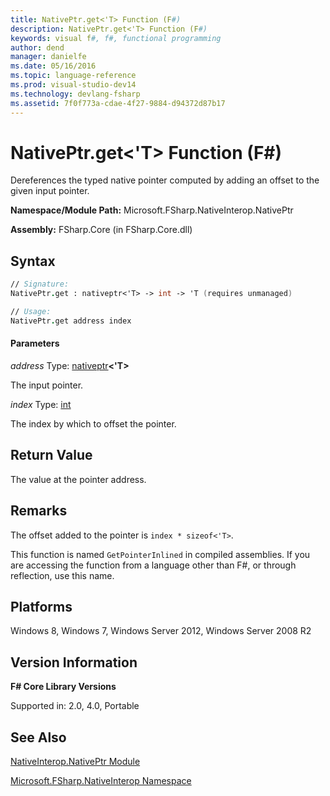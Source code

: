 ```yaml
---
title: NativePtr.get<'T> Function (F#)
description: NativePtr.get<'T> Function (F#)
keywords: visual f#, f#, functional programming
author: dend
manager: danielfe
ms.date: 05/16/2016
ms.topic: language-reference
ms.prod: visual-studio-dev14
ms.technology: devlang-fsharp
ms.assetid: 7f0f773a-cdae-4f27-9884-d94372d87b17
---
```


# NativePtr.get<'T> Function (F#)

Dereferences the typed native pointer computed by adding an offset to the given input pointer.

**Namespace/Module Path:** Microsoft.FSharp.NativeInterop.NativePtr

**Assembly:** FSharp.Core (in FSharp.Core.dll)


## Syntax

```fsharp
// Signature:
NativePtr.get : nativeptr<'T> -> int -> 'T (requires unmanaged)

// Usage:
NativePtr.get address index
```

#### Parameters
*address*
Type: [nativeptr](https://msdn.microsoft.com/library/6e74c8e5-f2ff-4e56-ab05-c337b0618d73)**&lt;'T&gt;**


The input pointer.


*index*
Type: [int](https://msdn.microsoft.com/library/025d5455-3622-4ea5-9573-3ecbd4ee1375)


The index by which to offset the pointer.

## Return Value

The value at the pointer address.

## Remarks
The offset added to the pointer is `index * sizeof<'T>`.

This function is named `GetPointerInlined` in compiled assemblies. If you are accessing the function from a language other than F#, or through reflection, use this name.


## Platforms
Windows 8, Windows 7, Windows Server 2012, Windows Server 2008 R2

## Version Information
**F# Core Library Versions**

Supported in: 2.0, 4.0, Portable

## See Also
[NativeInterop.NativePtr Module](NativeInterop.NativePtr-Module-%5BFSharp%5D.md)

[Microsoft.FSharp.NativeInterop Namespace](Microsoft.FSharp.NativeInterop-Namespace-%5BFSharp%5D.md)
